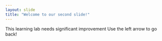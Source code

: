 ```yaml
---
layout: slide
title: "Welcome to our second slide!"
---
```

This learning lab needs significant improvement 
Use the left arrow to go back!
